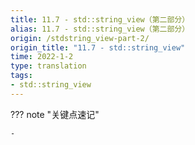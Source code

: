 ```yaml
---
title: 11.7 - std::string_view（第二部分）
alias: 11.7 - std::string_view（第二部分）
origin: /stdstring_view-part-2/
origin_title: "11.7 - std::string_view"
time: 2022-1-2
type: translation
tags:
- std::string_view
---
```


??? note "关键点速记"
	
	- 